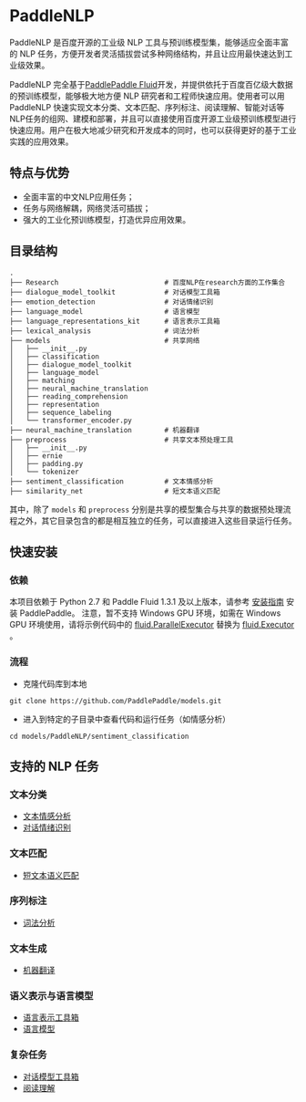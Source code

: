 PaddleNLP
=========

PaddleNLP 是百度开源的工业级 NLP 工具与预训练模型集，能够适应全面丰富的 NLP 任务，方便开发者灵活插拔尝试多种网络结构，并且让应用最快速达到工业级效果。

PaddleNLP 完全基于[PaddlePaddle Fluid](http://www.paddlepaddle.org/)开发，并提供依托于百度百亿级大数据的预训练模型，能够极大地方便 NLP 研究者和工程师快速应用。使用者可以用PaddleNLP 快速实现文本分类、文本匹配、序列标注、阅读理解、智能对话等NLP任务的组网、建模和部署，并且可以直接使用百度开源工业级预训练模型进行快速应用。用户在极大地减少研究和开发成本的同时，也可以获得更好的基于工业实践的应用效果。

特点与优势
--------
- 全面丰富的中文NLP应用任务；
- 任务与网络解耦，网络灵活可插拔；
- 强大的工业化预训练模型，打造优异应用效果。

目录结构
------

```text
.
├── Research                          # 百度NLP在research方面的工作集合
├── dialogue_model_toolkit            # 对话模型工具箱
├── emotion_detection                 # 对话情绪识别
├── language_model                    # 语言模型
├── language_representations_kit      # 语言表示工具箱
├── lexical_analysis                  # 词法分析
├── models                            # 共享网络
│   ├── __init__.py
│   ├── classification
│   ├── dialogue_model_toolkit
│   ├── language_model
│   ├── matching
│   ├── neural_machine_translation
│   ├── reading_comprehension
│   ├── representation
│   ├── sequence_labeling
│   └── transformer_encoder.py
├── neural_machine_translation        # 机器翻译
├── preprocess                        # 共享文本预处理工具
│   ├── __init__.py
│   ├── ernie
│   ├── padding.py
│   └── tokenizer
├── sentiment_classification          # 文本情感分析
├── similarity_net                    # 短文本语义匹配
```

其中，除了 `models` 和 `preprocess` 分别是共享的模型集合与共享的数据预处理流程之外，其它目录包含的都是相互独立的任务，可以直接进入这些目录运行任务。

快速安装
-------

### 依赖

本项目依赖于 Python 2.7 和 Paddle Fluid 1.3.1 及以上版本，请参考 [安装指南](http://www.paddlepaddle.org/#quick-start) 安装 PaddlePaddle。 注意，暂不支持 Windows GPU 环境，如需在 Windows GPU 环境使用，请将示例代码中的  [fluid.ParallelExecutor](http://paddlepaddle.org/documentation/docs/zh/1.4/api_cn/fluid_cn.html#parallelexecutor) 替换为 [fluid.Executor](http://paddlepaddle.org/documentation/docs/zh/1.4/api_cn/fluid_cn.html#executor) 。

### 流程

- 克隆代码库到本地

```shell
git clone https://github.com/PaddlePaddle/models.git
```

- 进入到特定的子目录中查看代码和运行任务（如情感分析）

```shell
cd models/PaddleNLP/sentiment_classification
```

支持的 NLP 任务
-------------

### 文本分类
 - [文本情感分析](https://github.com/PaddlePaddle/models/tree/develop/PaddleNLP/sentiment_classification)
 - [对话情绪识别](https://github.com/PaddlePaddle/models/tree/develop/PaddleNLP/emotion_detection)

### 文本匹配
 - [短文本语义匹配](https://github.com/PaddlePaddle/models/tree/develop/PaddleNLP/similarity_net)

### 序列标注
 - [词法分析](https://github.com/PaddlePaddle/models/tree/develop/PaddleNLP/lexical_analysis)

### 文本生成
 - [机器翻译](https://github.com/PaddlePaddle/models/tree/develop/PaddleNLP/neural_machine_translation/transformer)

### 语义表示与语言模型
 - [语言表示工具箱](https://github.com/PaddlePaddle/models/tree/develop/PaddleNLP/language_representations_kit)
 - [语言模型](https://github.com/PaddlePaddle/models/tree/develop/PaddleNLP/language_model)

### 复杂任务
 - [对话模型工具箱](https://github.com/PaddlePaddle/models/tree/develop/PaddleNLP/dialogue_model_toolkit)
 - [阅读理解](https://github.com/PaddlePaddle/models/tree/develop/PaddleNLP/Research/ACL2018-DuReader)
